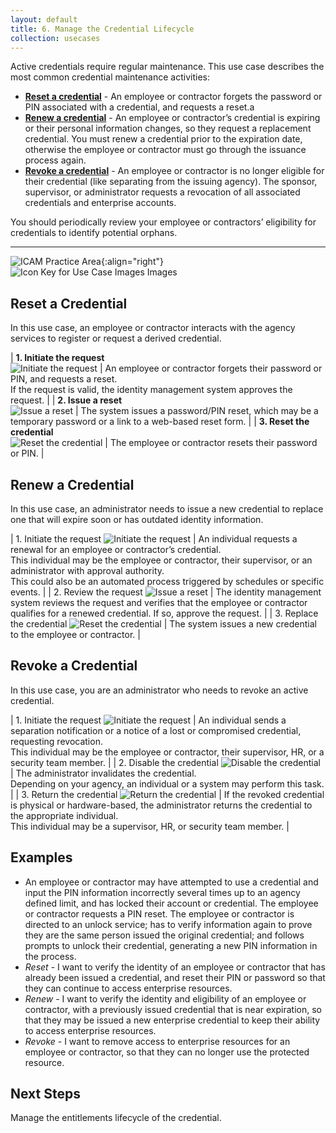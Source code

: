 ```yaml
---
layout: default
title: 6. Manage the Credential Lifecycle
collection: usecases
---
```


Active credentials require regular maintenance. This use case describes the most common credential maintenance activities:

- **[Reset a credential](#reset-a-credential)** - An employee or contractor forgets the password or PIN associated with a credential, and requests a reset.a
- **[Renew a credential](#renew-a-credential)** - An employee or contractor’s credential is expiring or their personal information changes, so they request a replacement credential. You must renew a credential prior to the expiration date, otherwise the employee or contractor must go through the issuance process again.
- **[Revoke a credential](#revoke-a-credential)** - An employee or contractor is no longer eligible for their credential (like separating from the issuing agency). The sponsor, supervisor, or administrator requests a revocation of all associated credentials and enterprise accounts.

You should periodically review your employee or contractors’ eligibility for credentials to identify potential orphans.

---

![ICAM Practice Area]({{site.baseurl}}/img/usecases/Credential-MaintenanceRevocation.png){:align="right"}
![Icon Key for Use Case Images Images]({{site.baseurl}}/img/usecases/6-IconKey.png)

## Reset a Credential

In this use case, an employee or contractor interacts with the agency services to register or request a derived credential.

| **1. Initiate the request**<br/>![Initiate the request]({{site.baseurl}}/img/usecases/6-Reset-1.png)  | An employee or contractor forgets their password or PIN, and requests a reset.<br/>If the request is valid, the identity management system approves the request. |
| **2. Issue a reset**<br/>![Issue a reset]({{site.baseurl}}/img/usecases/6-Reset-2.png)  | The system issues a password/PIN reset, which may be a temporary password or a link to a web-based reset form. |
| **3. Reset the credential**<br/>![Reset the credential]({{site.baseurl}}/img/usecases/6-Reset-3.png)  | The employee or contractor resets their password or PIN. |

## Renew a Credential

In this use case, an administrator needs to issue a new credential to replace one that will expire soon or has outdated identity information.

| 1. Initiate the request ![Initiate the request]({{site.baseurl}}/img/usecases/6-Renew-1.png)  | An individual requests a renewal for an employee or contractor’s credential.<br/>This individual may be the employee or contractor, their supervisor, or an administrator with approval authority.<br/>This could also be an automated process triggered by schedules or specific events. |
| 2. Review the request ![Issue a reset]({{site.baseurl}}/img/usecases/6-Renew-2.png)  | The identity management system reviews the request and verifies that the employee or contractor qualifies for a renewed credential. If so, approve the request. |
| 3. Replace the credential ![Reset the credential]({{site.baseurl}}/img/usecases/6-Renew-3.png)  | The system issues a new credential to the employee or contractor. |

## Revoke a Credential

In this use case, you are an administrator who needs to revoke an active credential.

| 1. Initiate the request ![Initiate the request]({{site.baseurl}}/img/usecases/6-Revoke-1.png)  | An individual sends a separation notification or a notice of a lost or compromised credential, requesting revocation.<br/>This individual may be the employee or contractor, their supervisor, HR, or a security team member. |
| 2. Disable the credential ![Disable the credential]({{site.baseurl}}/img/usecases/6-Revoke-2.png)  | The administrator invalidates the credential.<br/>Depending on your agency, an individual or a system may perform this task. |
| 3. Return the credential ![Return the credential]({{site.baseurl}}/img/usecases/6-Revoke-3.png)  | If the revoked credential is physical or hardware-based, the administrator returns the credential to the appropriate individual.<br/>This individual may be a supervisor, HR, or security team member. |

## Examples

- An employee or contractor may have attempted to use a credential and input the PIN information incorrectly several times up to an agency defined limit, and has locked their account or credential.  The employee or contractor requests a PIN reset.  The employee or contractor is directed to an unlock service; has to verify information again to prove they are the same person issued the original credential; and follows prompts to unlock their credential, generating a new PIN information in the process.
- *Reset* - I want to verify the identity of an employee or contractor that has already been issued a credential, and reset their PIN or password so that they can continue to access enterprise resources.
- *Renew* - I want to verify the identity and eligibility of an employee or contractor, with a previously issued credential that is near expiration, so that they may be issued a new enterprise credential to keep their ability to access enterprise resources.
- *Revoke* - I want to remove access to enterprise resources for an employee or contractor, so that they can no longer use the protected resource. 

## Next Steps

Manage the entitlements lifecycle of the credential.
